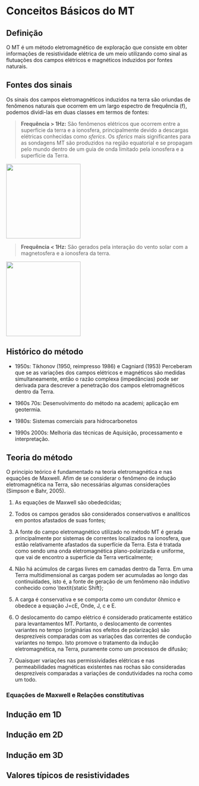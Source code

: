<script type="text/javascript" async
  src="https://cdnjs.cloudflare.com/ajax/libs/mathjax/2.7.2/MathJax.js?config=TeX-MML-AM_CHTML">
</script>

# Conceitos Básicos do MT

## Definição
O MT é um método eletromagnético de exploração  que consiste em obter informações de resistividade elétrica de um meio utilizando como sinal as flutuações dos campos elétricos e magnéticos induzidos por fontes naturais.

## Fontes dos sinais 
Os sinais dos campos eletromagnéticos induzidos na terra são oriundas de fenômenos naturais que ocorrem em um largo espectro de frequência (f), podemos dividi-las em duas classes em termos de fontes:

>**Frequência > 1Hz:** São fenômenos elétricos que ocorrem entre a superfície da terra e a ionosfera, principalmente devido a descargas elétricas conhecidas como *sferics*.
Os *sferics* mais significantes para as sondagens MT são produzidos na região equatorial e se propagam pelo mundo dentro de um guia de onda limitado pela ionosfera e a superfície da Terra.
<img src='http://www.alienscientist.com/pictures/Schumann.gif' width = 200>

>**Frequência < 1Hz:** São gerados pela interação do vento solar com a magnetosfera e a ionosfera da terra.
<img src='http://www.esa.int/var/esa/storage/images/esa_multimedia/images/2014/12/cluster_and_image_during_aurora_observation/15169959-1-eng-GB/Cluster_and_Image_during_aurora_observation.jpg' width = 200>

## Histórico do método
* 1950s: Tikhonov (1950, reimpresso 1986) e Cagniard (1953) Perceberam que se as variações dos campos elétricos e magnéticos são medidas simultaneamente, então o razão complexa (impedâncias) pode ser derivada para descrever a penetração dos campos eletromagnéticos dentro da Terra.

* 1960s 70s: Desenvolvimento do método na academi; aplicação em geotermia.

* 1980s: Sistemas comerciais para hidrocarbonetos

* 1990s 2000s: Melhoria das técnicas de Aquisição, processamento e interpretação.

## Teoria do método

O principio teórico é fundamentado na teoria eletromagnética e nas equações de Maxwell. Afim de se considerar o fenômeno de indução eletromagnética na Terra, são necessárias algumas considerações (Simpson e Bahr, 2005).

1. As equações de Maxwell são obededcidas;

2. Todos os campos gerados são considerados conservativos e analíticos em pontos afastados de suas fontes;

3. A fonte do campo eletromagnético utilizado no método MT é gerada principalmente por sistemas de correntes localizados na ionosfera, que estão relativamente afastados da superfície da Terra. Esta é tratada como sendo uma onda eletromagnética plano-polarizada e uniforme, que vai de encontro a superfície da Terra verticalmente;

4. Não há acúmulos de cargas livres  em camadas dentro da Terra. Em uma Terra multidimensional as cargas podem ser acumuladas ao longo das continuidades, isto é, a fonte de geração de um fenômeno não indutivo conhecido como \textit{static Shift};

5. A carga é conservativa e se comporta como um condutor ôhmico e obedece a equação J=cE, Onde, J, c e E.

6. O deslocamento do campo elétrico é considerado praticamente estático para levantamentos MT. Portanto, o deslocamento de correntes variantes no tempo (originárias nos efeitos de polarização) são desprezíveis comparadas com as variações das correntes de condução variantes no tempo. Isto promove o tratamento da indução eletromagnética, na Terra, puramente como um processos de difusão;

7. Quaisquer variações nas permissividades elétricas e nas permeabilidades magnéticas existentes nas rochas são consideradas desprezíveis comparadas a variações de condutividades na rocha como um todo.


### Equações de Maxwell e Relações constitutivas

## Indução em 1D

## Indução em 2D

## Indução em 3D



## Valores típicos de resistividades
